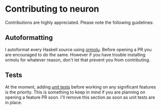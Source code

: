 # Contributing to neuron

Contributions are highly appreciated. Please note the following guidelines:

## Autoformatting

I autoformat every Haskell source using [ormolu](https://github.com/tweag/ormolu). Before opening a PR you are encouraged to do the same. However if you have trouble installing ormolu for whatever reason, don't let that prevent you from contributing.

## Tests

At the moment, adding [unit tests](https://github.com/srid/neuron/issues/33) before working on any significant features is the priority. This is something to keep in mind if you are planning on opening a feature PR soon. I'll remove this section as soon as unit tests are in place.
